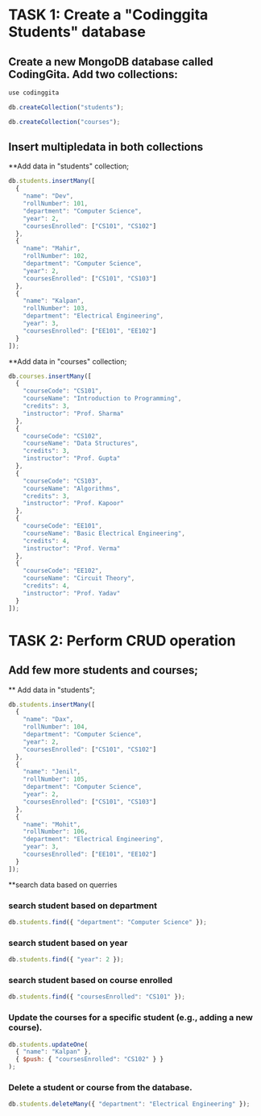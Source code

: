# TASK 1: Create a "Codinggita Students" database

## Create a new MongoDB database called CodingGita. Add two collections:

```js
use codinggita
```

```js
db.createCollection("students");
```

```js
db.createCollection("courses");
```

## Insert multipledata in both collections


**Add data in "students" collection;
```js
db.students.insertMany([
  { 
    "name": "Dev",
    "rollNumber": 101,
    "department": "Computer Science",
    "year": 2,
    "coursesEnrolled": ["CS101", "CS102"]
  },
  { 
    "name": "Mahir",
    "rollNumber": 102,
    "department": "Computer Science",
    "year": 2,
    "coursesEnrolled": ["CS101", "CS103"]
  },
  { 
    "name": "Kalpan",
    "rollNumber": 103,
    "department": "Electrical Engineering",
    "year": 3,
    "coursesEnrolled": ["EE101", "EE102"]
  }
]);
```



**Add data in "courses" collection;
```js
db.courses.insertMany([
  { 
    "courseCode": "CS101", 
    "courseName": "Introduction to Programming", 
    "credits": 3, 
    "instructor": "Prof. Sharma" 
  },
  { 
    "courseCode": "CS102", 
    "courseName": "Data Structures", 
    "credits": 3, 
    "instructor": "Prof. Gupta" 
  },
  { 
    "courseCode": "CS103", 
    "courseName": "Algorithms", 
    "credits": 3, 
    "instructor": "Prof. Kapoor" 
  },
  { 
    "courseCode": "EE101", 
    "courseName": "Basic Electrical Engineering", 
    "credits": 4, 
    "instructor": "Prof. Verma" 
  },
  { 
    "courseCode": "EE102", 
    "courseName": "Circuit Theory", 
    "credits": 4, 
    "instructor": "Prof. Yadav" 
  }
]);
```


# TASK 2: Perform CRUD operation

## Add few more students and courses;

** Add data in "students";

```js
db.students.insertMany([
  { 
    "name": "Dax",
    "rollNumber": 104,
    "department": "Computer Science",
    "year": 2,
    "coursesEnrolled": ["CS101", "CS102"]
  },
  { 
    "name": "Jenil",
    "rollNumber": 105,
    "department": "Computer Science",
    "year": 2,
    "coursesEnrolled": ["CS101", "CS103"]
  },
  { 
    "name": "Mohit",
    "rollNumber": 106,
    "department": "Electrical Engineering",
    "year": 3,
    "coursesEnrolled": ["EE101", "EE102"]
  }
]);
```

**search data based on querries

### search student based on department
```js
db.students.find({ "department": "Computer Science" });
```

### search student based on year
```js
db.students.find({ "year": 2 });
```

### search student based on course enrolled
```js
db.students.find({ "coursesEnrolled": "CS101" });
```

### Update the courses for a specific student (e.g., adding a new course).
```js
db.students.updateOne(
  { "name": "Kalpan" },  
  { $push: { "coursesEnrolled": "CS102" } }  
);
```

### Delete a student or course from the database.
```js
db.students.deleteMany({ "department": "Electrical Engineering" });
```